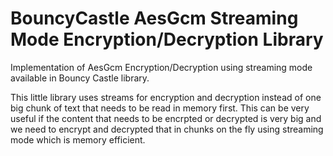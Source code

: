 # BouncyCastle AesGcm Streaming Mode Encryption/Decryption Library
Implementation of AesGcm Encryption/Decryption using streaming mode available in Bouncy Castle library. 

This little library uses streams for encryption and decryption instead of one big chunk of text that needs to be read in memory first. This can be very useful if the content that needs to be encrpted or decrypted is very big and we need to encrypt and decrypted that in chunks on the fly using streaming mode which is memory efficient.


